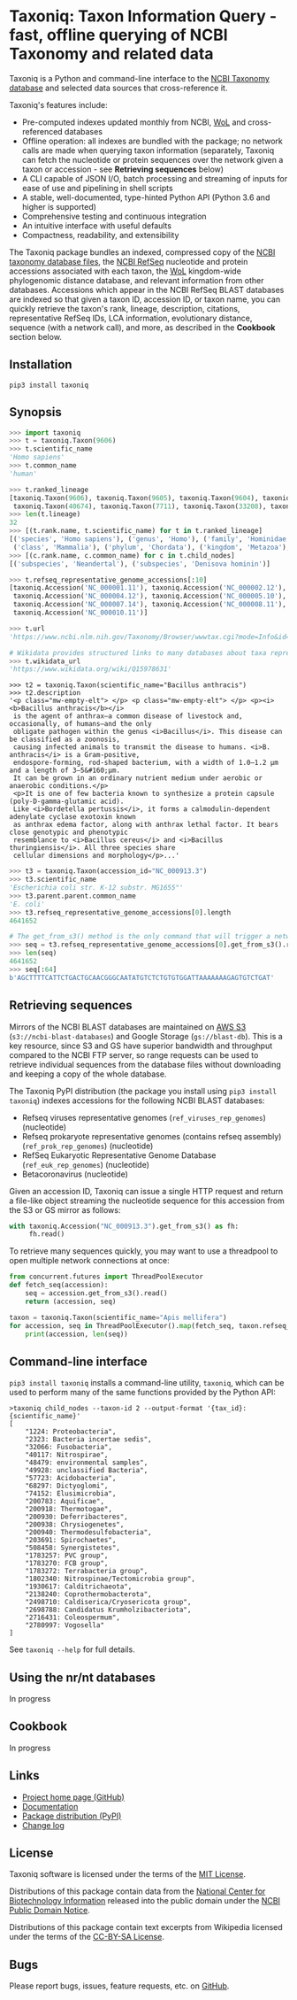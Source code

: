 Taxoniq: Taxon Information Query - fast, offline querying of NCBI Taxonomy and related data
===========================================================================================

Taxoniq is a Python and command-line interface to the
[NCBI Taxonomy database](https://www.ncbi.nlm.nih.gov/pmc/articles/PMC7408187/) and selected data sources that
cross-reference it.

Taxoniq's features include:

- Pre-computed indexes updated monthly from NCBI, [WoL](https://biocore.github.io/wol/) and cross-referenced databases
- Offline operation: all indexes are bundled with the package; no network calls are made when querying taxon information
  (separately, Taxoniq can fetch the nucleotide or protein sequences over the network given a taxon or accession - see
  **Retrieving sequences** below)
- A CLI capable of JSON I/O, batch processing and streaming of inputs for ease of use and pipelining in shell scripts
- A stable, well-documented, type-hinted Python API (Python 3.6 and higher is supported)
- Comprehensive testing and continuous integration
- An intuitive interface with useful defaults
- Compactness, readability, and extensibility

The Taxoniq package bundles an indexed, compressed copy of the
[NCBI taxonomy database files](https://ncbiinsights.ncbi.nlm.nih.gov/2018/02/22/new-taxonomy-files-available-with-lineage-type-and-host-information/),
the [NCBI RefSeq](https://www.ncbi.nlm.nih.gov/refseq/) nucleotide and protein accessions associated with each taxon,
the [WoL](https://biocore.github.io/wol/) kingdom-wide phylogenomic distance database, and relevant information from
other databases. Accessions which appear in the NCBI RefSeq BLAST databases are indexed so that
given a taxon ID, accession ID, or taxon name, you can quickly retrieve the taxon's rank, lineage, description,
citations, representative RefSeq IDs, LCA information, evolutionary distance, sequence (with a network call), and more,
as described in the **Cookbook** section below.

## Installation

    pip3 install taxoniq

## Synopsis

```python
>>> import taxoniq
>>> t = taxoniq.Taxon(9606)
>>> t.scientific_name
'Homo sapiens'
>>> t.common_name
'human'

>>> t.ranked_lineage
[taxoniq.Taxon(9606), taxoniq.Taxon(9605), taxoniq.Taxon(9604), taxoniq.Taxon(9443),
 taxoniq.Taxon(40674), taxoniq.Taxon(7711), taxoniq.Taxon(33208), taxoniq.Taxon(2759)]
>>> len(t.lineage)
32
>>> [(t.rank.name, t.scientific_name) for t in t.ranked_lineage]
[('species', 'Homo sapiens'), ('genus', 'Homo'), ('family', 'Hominidae'), ('order', 'Primates'),
 ('class', 'Mammalia'), ('phylum', 'Chordata'), ('kingdom', 'Metazoa'), ('superkingdom', 'Eukaryota')]
>>> [(c.rank.name, c.common_name) for c in t.child_nodes]
[('subspecies', 'Neandertal'), ('subspecies', 'Denisova hominin')]

>>> t.refseq_representative_genome_accessions[:10]
[taxoniq.Accession('NC_000001.11'), taxoniq.Accession('NC_000002.12'), taxoniq.Accession('NC_000003.12'),
 taxoniq.Accession('NC_000004.12'), taxoniq.Accession('NC_000005.10'), taxoniq.Accession('NC_000006.12'),
 taxoniq.Accession('NC_000007.14'), taxoniq.Accession('NC_000008.11'), taxoniq.Accession('NC_000009.12'),
 taxoniq.Accession('NC_000010.11')]

>>> t.url
'https://www.ncbi.nlm.nih.gov/Taxonomy/Browser/wwwtax.cgi?mode=Info&id=9606'

# Wikidata provides structured links to many databases about taxa represented on Wikipedia
>>> t.wikidata_url
'https://www.wikidata.org/wiki/Q15978631'
```

```
>>> t2 = taxoniq.Taxon(scientific_name="Bacillus anthracis")
>>> t2.description
'<p class="mw-empty-elt"> </p> <p class="mw-empty-elt"> </p> <p><i><b>Bacillus anthracis</b></i>
 is the agent of anthrax—a common disease of livestock and, occasionally, of humans—and the only
 obligate pathogen within the genus <i>Bacillus</i>. This disease can be classified as a zoonosis,
 causing infected animals to transmit the disease to humans. <i>B. anthracis</i> is a Gram-positive,
 endospore-forming, rod-shaped bacterium, with a width of 1.0–1.2 µm and a length of 3–5&#160;µm.
 It can be grown in an ordinary nutrient medium under aerobic or anaerobic conditions.</p>
 <p>It is one of few bacteria known to synthesize a protein capsule (poly-D-gamma-glutamic acid).
 Like <i>Bordetella pertussis</i>, it forms a calmodulin-dependent adenylate cyclase exotoxin known
 as anthrax edema factor, along with anthrax lethal factor. It bears close genotypic and phenotypic
 resemblance to <i>Bacillus cereus</i> and <i>Bacillus thuringiensis</i>. All three species share
 cellular dimensions and morphology</p>...'
```

```python
>>> t3 = taxoniq.Taxon(accession_id="NC_000913.3")
>>> t3.scientific_name
'Escherichia coli str. K-12 substr. MG1655"'
>>> t3.parent.parent.common_name
'E. coli'
>>> t3.refseq_representative_genome_accessions[0].length
4641652

# The get_from_s3() method is the only command that will trigger a network call.
>>> seq = t3.refseq_representative_genome_accessions[0].get_from_s3().read()
>>> len(seq)
4641652
>>> seq[:64]
b'AGCTTTTCATTCTGACTGCAACGGGCAATATGTCTCTGTGTGGATTAAAAAAAGAGTGTCTGAT'
```

## Retrieving sequences

Mirrors of the NCBI BLAST databases are maintained on [AWS S3](https://registry.opendata.aws/ncbi-blast-databases/)
(`s3://ncbi-blast-databases`) and Google Storage (`gs://blast-db`). This is a key resource, since S3 and GS have
superior bandwidth and throughput compared to the NCBI FTP server, so range requests can be used to retrieve individual
sequences from the database files without downloading and keeping a copy of the whole database.

The Taxoniq PyPI distribution (the package you install using `pip3 install taxoniq`) indexes accessions for the
following NCBI BLAST databases:

- Refseq viruses representative genomes (`ref_viruses_rep_genomes`) (nucleotide)
- Refseq prokaryote representative genomes (contains refseq assembly) (`ref_prok_rep_genomes`) (nucleotide)
- RefSeq Eukaryotic Representative Genome Database (`ref_euk_rep_genomes`) (nucleotide)
- Betacoronavirus (nucleotide)

Given an accession ID, Taxoniq can issue a single HTTP request and return a file-like object streaming the nucleotide
sequence for this accession from the S3 or GS mirror as follows:
```python
with taxoniq.Accession("NC_000913.3").get_from_s3() as fh:
     fh.read()
```

To retrieve many sequences quickly, you may want to use a threadpool to open multiple network connections at once:
```python
from concurrent.futures import ThreadPoolExecutor
def fetch_seq(accession):
    seq = accession.get_from_s3().read()
    return (accession, seq)

taxon = taxoniq.Taxon(scientific_name="Apis mellifera")
for accession, seq in ThreadPoolExecutor().map(fetch_seq, taxon.refseq_representative_genome_accessions):
    print(accession, len(seq))
```

## Command-line interface
`pip3 install taxoniq` installs a command-line utility, `taxoniq`, which can be used to perform many of the same
functions provided by the Python API:
```
>taxoniq child_nodes --taxon-id 2 --output-format '{tax_id}: {scientific_name}'
[
    "1224: Proteobacteria",
    "2323: Bacteria incertae sedis",
    "32066: Fusobacteria",
    "40117: Nitrospirae",
    "48479: environmental samples",
    "49928: unclassified Bacteria",
    "57723: Acidobacteria",
    "68297: Dictyoglomi",
    "74152: Elusimicrobia",
    "200783: Aquificae",
    "200918: Thermotogae",
    "200930: Deferribacteres",
    "200938: Chrysiogenetes",
    "200940: Thermodesulfobacteria",
    "203691: Spirochaetes",
    "508458: Synergistetes",
    "1783257: PVC group",
    "1783270: FCB group",
    "1783272: Terrabacteria group",
    "1802340: Nitrospinae/Tectomicrobia group",
    "1930617: Calditrichaeota",
    "2138240: Coprothermobacterota",
    "2498710: Caldiserica/Cryosericota group",
    "2698788: Candidatus Krumholzibacteriota",
    "2716431: Coleospermum",
    "2780997: Vogosella"
]
```
See `taxoniq --help` for full details.

## Using the nr/nt databases
In progress

## Cookbook
In progress

## Links
* [Project home page (GitHub)](https://github.com/chanzuckerberg/taxoniq)
* [Documentation](https://chanzuckerberg.github.io/taxoniq/)
* [Package distribution (PyPI)](https://pypi.python.org/pypi/taxoniq)
* [Change log](https://github.com/chanzuckerberg/taxoniq/blob/master/Changes.md)

## License
Taxoniq software is licensed under the terms of the [MIT License](LICENSE).

Distributions of this package contain data from the
[National Center for Biotechnology Information](https://www.ncbi.nlm.nih.gov/) released into the public domain under the
[NCBI Public Domain Notice](LICENSE.NCBI).

Distributions of this package contain text excerpts from Wikipedia licensed under the terms of the
[CC-BY-SA License](LICENSE.WIKIPEDIA).

## Bugs
Please report bugs, issues, feature requests, etc. on [GitHub](https://github.com/chanzuckerberg/taxoniq/issues).
